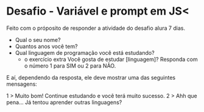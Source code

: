 <h1>Desafio - Variável e prompt em JS<</h1>

Feito com o próposito de responder a atividade do desafio alura 7 dias.
- Qual o seu nome?
- Quantos anos você tem?
- Qual linguagem de programação você está estudando?
  + o exercício extra
   Você gosta de estudar [linguagem]? Responda com o número 1 para SIM ou 2 para NÃO.

E aí, dependendo da resposta, ele deve mostrar uma das seguintes mensagens:

1 > Muito bom! Continue estudando e você terá muito sucesso.
2 > Ahh que pena... Já tentou aprender outras linguagens?
